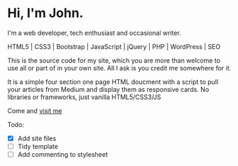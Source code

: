# Hi, I'm John.

I'm a web developer, tech enthusiast and occasional writer.


HTML5 | CSS3 | Bootstrap | JavaScript | jQuery | PHP | WordPress | SEO

This is the source code for my site, which you are more than welcome to use all or part of in your own site. All I ask is you credit me somewhere for it.

It is a simple four section one page HTML doucment with a script to pull your articles from Medium and display them as responsive cards. No libraries or frameworks, just vanilla HTML5/CSS3/JS


Come and [visit me](https://johngreenfield.dev)


Todo:
- [x] Add site files
- [ ] Tidy template
- [ ] Add commenting to stylesheet
